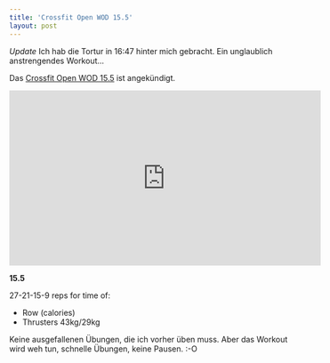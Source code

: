```yaml
---
title: 'Crossfit Open WOD 15.5'
layout: post
---
```


*Update* Ich hab die Tortur in 16:47 hinter mich gebracht. Ein unglaublich anstrengendes Workout...

Das [Crossfit Open WOD 15.5][0] ist angekündigt.

<center><iframe width="560" height="315" src="https://www.youtube-nocookie.com/embed/2c6pDE49g2k" frameborder="0" allowfullscreen></iframe></center>

**15.5**

27-21-15-9 reps for time of:

* Row (calories)
* Thrusters 43kg/29kg

Keine ausgefallenen Übungen, die ich vorher üben muss. Aber das Workout wird weh tun, schnelle Übungen, keine Pausen. :-O

[0]: http://games.crossfit.com/workouts/the-open#tabs-5

